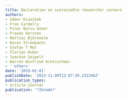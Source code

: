```yaml
---
title: Declaration on sustainable researcher careers
authors:
- Gábor Kismihók
- Fran Cardells
- Pınar Burcu Güner
- Frauke Kersten
- Mattias Björnmalm
- Karen Stroobants
- Stefan T Mol
- Florian Huber
- Joachim Seipelt
- Warren Winfried Kretzschmar
- ' others'
date: '2019-01-01'
publishDate: '2023-11-09T12:07:39.231246Z'
publication_types:
- article-journal
publication: '*Zenodo*'
---
```

